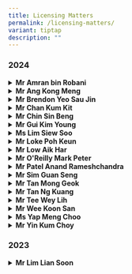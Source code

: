 ```yaml
---
title: Licensing Matters
permalink: /licensing-matters/
variant: tiptap
description: ""
---
```

<h3><strong>2024</strong></h3>
<div data-type="detailGroup" class="isomer-accordion-group isomer-accordion isomer-accordion-white">
<details class="isomer-details">
<summary><strong>Mr Amran bin Robani</strong>
</summary>
<div data-type="detailsContent" class="isomer-details-content">
<p>On 1 July 2024, Mr Amran bin Robani ceased to be a licensed insolvency
practitioner by reason of the expiry of his licence.</p>
</div>
</details>
</div>
<div data-type="detailGroup" class="isomer-accordion-group isomer-accordion isomer-accordion-white">
<details class="isomer-details">
<summary><strong>Mr Ang Kong Meng</strong>
</summary>
<div data-type="detailsContent" class="isomer-details-content">
<p>On 1 July 2024, Mr Ang Kong Meng ceased to be a licensed insolvency practitioner
by reason of the expiry of his licence.</p>
</div>
</details>
</div>
<div data-type="detailGroup" class="isomer-accordion-group isomer-accordion isomer-accordion-white">
<details class="isomer-details">
<summary><strong>Mr Brendon Yeo Sau Jin</strong>
</summary>
<div data-type="detailsContent" class="isomer-details-content">
<p>On 1 July 2024, the Licensing Officer, pursuant to section 56(2)(c) of
the Insolvency, Restructuring and Dissolution Act 2018, ordered that Mr
Brendon Yeo Sau Jin be censured for contravening [9] of the <em>Conditions Imposed by the Licensing Officer for the Grant or Renewal of Insolvency Practitioner’s Licence </em>through
his conduct in relation to CA/CA 146/2019.</p>
</div>
</details>
</div>
<div data-type="detailGroup" class="isomer-accordion-group isomer-accordion isomer-accordion-white">
<details class="isomer-details">
<summary><strong>Mr Chan Kum Kit</strong>
</summary>
<div data-type="detailsContent" class="isomer-details-content">
<p>On 1 July 2024, Mr Chan Kum Kit ceased to be a licensed insolvency practitioner
by reason of the expiry of his licence.</p>
</div>
</details>
</div>
<div data-type="detailGroup" class="isomer-accordion-group isomer-accordion isomer-accordion-white">
<details class="isomer-details">
<summary><strong>Mr Chin Sin Beng</strong>
</summary>
<div data-type="detailsContent" class="isomer-details-content">
<p>On 1 July 2024, Mr Chin Sin Beng ceased to be a licensed insolvency practitioner
by reason of the expiry of his licence.</p>
</div>
</details>
</div>
<div data-type="detailGroup" class="isomer-accordion-group isomer-accordion isomer-accordion-white">
<details class="isomer-details">
<summary><strong>Mr Gui Kim Young</strong>
</summary>
<div data-type="detailsContent" class="isomer-details-content">
<p>On 1 July 2024, Mr Gui Kim Young ceased to be a licensed insolvency practitioner
by reason of the expiry of his licence.</p>
</div>
</details>
</div>
<div data-type="detailGroup" class="isomer-accordion-group isomer-accordion isomer-accordion-white">
<details class="isomer-details">
<summary><strong>Ms Lim Siew Soo</strong>
</summary>
<div data-type="detailsContent" class="isomer-details-content">
<p>On 1 July 2024, the Licensing Officer, pursuant to section 56(2)(<em>c</em>)
of the Insolvency, Restructuring and Dissolution Act 2018, ordered that
Ms Lim Siew Soo be censured for contravening [9] of the <em>Conditions Imposed by the Licensing Officer for the Grant or Renewal of Insolvency Practitioner’s Licence </em>through
her conduct in relation to CA/CA 146/2019.</p>
</div>
</details>
</div>
<div data-type="detailGroup" class="isomer-accordion-group isomer-accordion isomer-accordion-white">
<details class="isomer-details">
<summary><strong>Mr Loke Poh Keun</strong>
</summary>
<div data-type="detailsContent" class="isomer-details-content">
<p>On 1 July 2024, Mr Loke Poh Keun ceased to be a licensed insolvency practitioner
by reason of the expiry of his licence.</p>
</div>
</details>
</div>
<div data-type="detailGroup" class="isomer-accordion-group isomer-accordion isomer-accordion-white">
<details class="isomer-details">
<summary><strong>Mr Low Aik Har</strong>
</summary>
<div data-type="detailsContent" class="isomer-details-content">
<p>On 1 July 2024, Mr Low Aik Har ceased to be a licensed insolvency practitioner
by reason of the expiry of his licence.</p>
</div>
</details>
</div>
<div data-type="detailGroup" class="isomer-accordion-group isomer-accordion isomer-accordion-white">
<details class="isomer-details">
<summary><strong>Mr O'Reilly Mark Peter</strong>
</summary>
<div data-type="detailsContent" class="isomer-details-content">
<p>On 1 July 2024, Mr O'Reilly Mark Peter ceased to be a licensed insolvency
practitioner by reason of the expiry of his licence.</p>
</div>
</details>
</div>
<div data-type="detailGroup" class="isomer-accordion-group isomer-accordion isomer-accordion-white">
<details class="isomer-details">
<summary><strong>Mr Patel Anand Rameshchandra</strong>
</summary>
<div data-type="detailsContent" class="isomer-details-content">
<p>On 1 July 2024, Mr Patel Anand Rameshchandra ceased to be a licensed insolvency
practitioner by reason of the expiry of his licence.</p>
</div>
</details>
</div>
<div data-type="detailGroup" class="isomer-accordion-group isomer-accordion isomer-accordion-white">
<details class="isomer-details">
<summary><strong>Mr Sim Guan Seng</strong>
</summary>
<div data-type="detailsContent" class="isomer-details-content">
<p>On 1 July 2024, Mr Sim Guan Seng ceased to be a licensed insolvency practitioner
by reason of the expiry of his licence.</p>
</div>
</details>
</div>
<div data-type="detailGroup" class="isomer-accordion-group isomer-accordion isomer-accordion-white">
<details class="isomer-details">
<summary><strong>Mr Tan Mong Geok</strong>
</summary>
<div data-type="detailsContent" class="isomer-details-content">
<p>On 1 July 2024, Mr Tan Mong Geok ceased to be a licensed insolvency practitioner
by reason of the expiry of his licence.</p>
</div>
</details>
</div>
<div data-type="detailGroup" class="isomer-accordion-group isomer-accordion isomer-accordion-white">
<details class="isomer-details">
<summary><strong>Mr Tan Ng Kuang</strong>
</summary>
<div data-type="detailsContent" class="isomer-details-content">
<p>On 1 July 2024, the Licensing Officer, pursuant to section 56(2)(<em>c</em>)
of the Insolvency, Restructuring and Dissolution Act 2018, ordered that
Mr Tan Ng Kuang be censured for contravening [9] of the <em>Conditions Imposed by the Licensing Officer for the Grant or Renewal of Insolvency Practitioner’s Licence </em>through
his conduct in relation to CA/CA 146/2019.</p>
</div>
</details>
</div>
<div data-type="detailGroup" class="isomer-accordion-group isomer-accordion isomer-accordion-white">
<details class="isomer-details">
<summary><strong>Mr Tee Wey Lih</strong>
</summary>
<div data-type="detailsContent" class="isomer-details-content">
<p>On 1 July 2024, Mr Tee Wey Lih ceased to be a licensed insolvency practitioner
by reason of the expiry of his licence.</p>
</div>
</details>
</div>
<div data-type="detailGroup" class="isomer-accordion-group isomer-accordion isomer-accordion-white">
<details class="isomer-details">
<summary><strong>Mr Wee Koon San</strong>
</summary>
<div data-type="detailsContent" class="isomer-details-content">
<p>On 1 July 2024, Mr Wee Koon San ceased to be a licensed insolvency practitioner
by reason of the expiry of his licence.</p>
</div>
</details>
</div>
<div data-type="detailGroup" class="isomer-accordion-group isomer-accordion isomer-accordion-white">
<details class="isomer-details">
<summary><strong>Ms Yap Meng Choo</strong>
</summary>
<div data-type="detailsContent" class="isomer-details-content">
<p>On 1 July 2024, Mr Yap Meng Choo ceased to be a licensed insolvency practitioner
by reason of the expiry of his licence.</p>
</div>
</details>
</div>
<div data-type="detailGroup" class="isomer-accordion-group isomer-accordion isomer-accordion-white">
<details class="isomer-details">
<summary><strong>Mr Yin Kum Choy</strong>
</summary>
<div data-type="detailsContent" class="isomer-details-content">
<p>On 21 February 2024, Mr Yin Kum Choy ceased to be a licensed insolvency
practitioner by reason of the cancellation of his licence.</p>
</div>
</details>
</div>
<h3><strong>2023</strong></h3>
<div data-type="detailGroup" class="isomer-accordion-group isomer-accordion isomer-accordion-white">
<details class="isomer-details">
<summary><strong>Mr Lim Lian Soon</strong>
</summary>
<div data-type="detailsContent" class="isomer-details-content">
<p>On 1 July 2023, Mr Lim Lian Soon ceased to be a licensed insolvency practitioner
by reason of the expiry of his licence.</p>
</div>
</details>
</div>
<p></p>